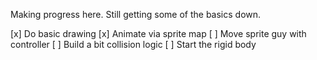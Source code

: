 Making progress here. Still getting some of the basics down.

[x] Do basic drawing
[x] Animate via sprite map
[ ] Move sprite guy with controller
[ ] Build a bit collision logic
[ ] Start the rigid body
